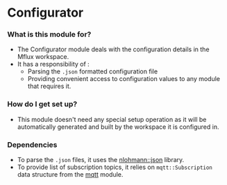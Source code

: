 # Configurator #

### What is this module for? ###

* The Configurator module deals with the configuration details in the Mflux workspace.
* It has a responsibility of :
    * Parsing the `.json` formatted configuration file 
    * Providing convenient access to configuration values to any module that requires it.

### How do I get set up? ###

* This module doesn't need any special setup operation as it will be automatically generated and built by the workspace it is configured in.

### Dependencies ###

* To parse the `.json` files, it uses the [nlohmann::json](https://github.com/nlohmann/json) library.
* To provide list of subscription topics, it relies on `mqtt::Subscription` data structure from the [mqtt](../mqtt/readme.md) module.